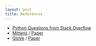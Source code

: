 ```yaml
---
layout: post
title: References
---
```


- [Python Questions from Stack Overflow](https://www.kaggle.com/stackoverflow/pythonquestions)
- [Mittens](https://github.com/roamanalytics/mittens) / [Paper](https://arxiv.org/pdf/1803.09901.pdf)
- [GloVe](https://nlp.stanford.edu/projects/glove/) / [Paper](https://nlp.stanford.edu/pubs/glove.pdf)
